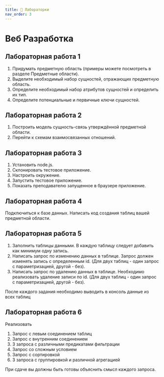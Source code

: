 ```yaml
---
title: 🧐 Лабораторки
nav_order: 3
---
```


# Веб Разработка
## Лабораторная работа 1
1.  Придумать предметную область  (примеры можете посмотреть в разделе Предметные области).
2.	Выделите необходимый набор сущностей, отражающих предметную область.
3.	Определите необходимый набор атрибутов сущностей и определить их тип.
4.	Определите потенциальные и первичные ключи сущностей.

## Лабораторная работа 2
1. Построить модель сущность-связь утверждённой предметной области.
2. Перейти к схемам взаимосвязанных отношений.

## Лабораторная работа 3
1.  Установить node.js.
2.  Склонировать тестовое приложение.
3.  Настроить окружение.
4.  Запустить тестовое приложение.
5.  Показать преподавателю запущенное в браузере приложение.

## Лабораторная работа 4
Подключиться к базе данных. Написать код создания таблиц вашей предметной области.

## Лабораторная работа 5

1. Заполнить таблицы данными. В каждую таблицу следует добавить как минимум одну запись.
2. Написать запрос по изменению данных в таблице. Запрос должен изменять запись с определенным id. (Для двух таблиц - один запрос с параметризацией, другой - без). 
3. Написать запрос по удалению данных в таблице. Необходимо реализовать удаление записи по id. (Для двух таблиц - один запрос с параметризацией, другой - без).

После каждого задания необходимо  выводить в консоль данные из всех таблиц

## Лабораторная работа 6
Реализовать
1. Запрос с левым соединением таблиц
2. Запрос с внутренним соединением
3. 3 запроса с различными предикатами фильтрации
4. Запрос со сложным условием
5. Запрос с сортировкой
6. 3 запроса с группировкой и различной агрегацией 

При сдаче вы должны быть готовы объяснить смысл каждого запроса.

